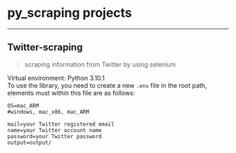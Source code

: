 # py_scraping projects
---
## Twitter-scraping
> scraping information from Twitter by using selenium  

Virtual environment: Python 3.10.1  
To use the library, you need to create a new `.env` file in the root path, elements must within this file are as follows:
```
OS=mac_ARM
#windows, mac_x86, mac_ARM

mail=your Twitter registered email
name=your Twitter account name
password=your Twitter password
output=output/
```